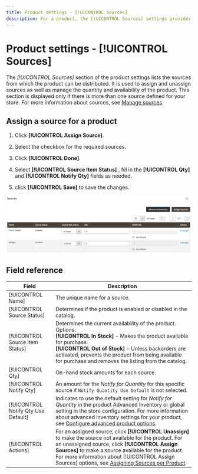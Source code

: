```yaml
---
title: Product settings - [!UICONTROL Sources]
description: For a product, the [!UICONTROL Sources] settings provides access to the [!DNL Inventory Management] sources from which the product can be distributed.
---
```

# Product settings - [!UICONTROL Sources]

The _[!UICONTROL Sources]_ section of the product settings lists the sources from which the product can be distributed. It is used to assign and unassign sources as well as manage the quantity and availability of the product. This section is displayed only if there is more than one source defined for your store. For more information about sources, see [Manage sources](../inventory-management/sources-manage.md).

## Assign a source for a product

1. Click **[!UICONTROL Assign Source]**.

1. Select the checkbox for the required sources.

1. Click **[!UICONTROL Done]**.

1. Select **[!UICONTROL Source Item Status]** , fill in the **[!UICONTROL Qty]** and **[!UICONTROL Notify Qty]** fields as needed.

1. click **[!UICONTROL Save]** to save the changes.

![Sources View](./assets/catalog-sources-list.png)<!-- zoom -->

## Field reference

|Field|Description|
|--- |--- |
|[!UICONTROL Name]|The unique name for a source.|
|[!UICONTROL Source Status]|Determines if the product is enabled or disabled in the catalog.|
|[!UICONTROL Source Item Status]|Determines the current availability of the product. Options:<br />**[!UICONTROL In Stock]** - Makes the product available for purchase.<br />**[!UICONTROL Out of Stock]** - Unless backorders are activated, prevents the product from being available for purchase and removes the listing from the catalog.|
|[!UICONTROL Qty]|On-hand stock amounts for each source.|
|[!UICONTROL Notify Qty]|An amount for the _Notify for Quantity_ for this specific source if `Notify Quantity Use Default` is not selected.|
|[!UICONTROL Notify Qty Use Default]|Indicates to use the default setting for _Notify for Quantity_ in the product Advanced Inventory or global setting in the store configuration. For more information about advanced inventory settings for your product, see [Configure advanced product options](../inventory-management/product-options.md).|
|[!UICONTROL Actions]|For an assigned source, click **[!UICONTROL Unassign]** to make the source not available for the product. For an unassigned source, click **[!UICONTROL Assign Sources]** to make a source available for the product. For more information about [!UICONTROL Assign Sources] options, see [Assigning Sources per Product](../inventory-management/sources-assign-per-product.md).|

